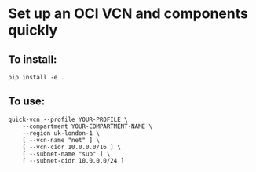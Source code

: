 # Set up an OCI VCN and components quickly

## To install:

    pip install -e .

## To use:

    quick-vcn --profile YOUR-PROFILE \
        --compartment YOUR-COMPARTMENT-NAME \
        --region uk-london-1 \
        [ --vcn-name "net" ] \
        [ --vcn-cidr 10.0.0.0/16 ] \
        [ --subnet-name "sub" ] \
        [ --subnet-cidr 10.0.0.0/24 ]

